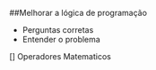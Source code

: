 ##Melhorar a lógica de programação

- Perguntas corretas
- Entender o problema

[] Operadores Matematicos